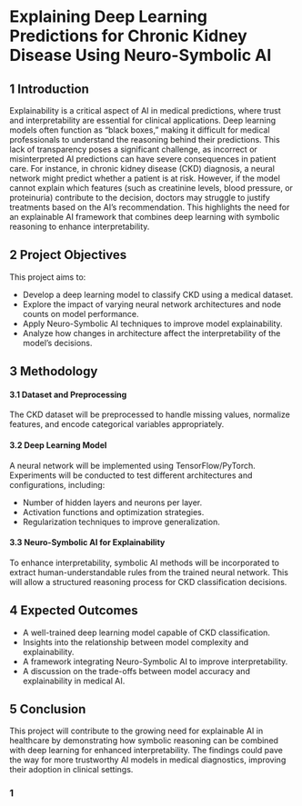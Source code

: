 # Explaining Deep Learning Predictions for Chronic Kidney Disease Using Neuro-Symbolic AI


## 1 Introduction

Explainability is a critical aspect of AI in medical predictions, where trust and interpretability are essential for clinical
applications. Deep learning models often function as “black boxes,” making it difficult for medical professionals to
understand the reasoning behind their predictions. This lack of transparency poses a significant challenge, as incorrect
or misinterpreted AI predictions can have severe consequences in patient care.
For instance, in chronic kidney disease (CKD) diagnosis, a neural network might predict whether a patient is at risk.
However, if the model cannot explain which features (such as creatinine levels, blood pressure, or proteinuria) contribute
to the decision, doctors may struggle to justify treatments based on the AI’s recommendation. This highlights the need
for an explainable AI framework that combines deep learning with symbolic reasoning to enhance interpretability.

## 2 Project Objectives

This project aims to:

- Develop a deep learning model to classify CKD using a medical dataset.
- Explore the impact of varying neural network architectures and node counts on model performance.
- Apply Neuro-Symbolic AI techniques to improve model explainability.
- Analyze how changes in architecture affect the interpretability of the model’s decisions.

## 3 Methodology

#### 3.1 Dataset and Preprocessing

The CKD dataset will be preprocessed to handle missing values, normalize features, and encode categorical variables
appropriately.

#### 3.2 Deep Learning Model

A neural network will be implemented using TensorFlow/PyTorch. Experiments will be conducted to test different
architectures and configurations, including:

- Number of hidden layers and neurons per layer.
- Activation functions and optimization strategies.
- Regularization techniques to improve generalization.

#### 3.3 Neuro-Symbolic AI for Explainability

To enhance interpretability, symbolic AI methods will be incorporated to extract human-understandable rules from the
trained neural network. This will allow a structured reasoning process for CKD classification decisions.

## 4 Expected Outcomes

- A well-trained deep learning model capable of CKD classification.
- Insights into the relationship between model complexity and explainability.
- A framework integrating Neuro-Symbolic AI to improve interpretability.
- A discussion on the trade-offs between model accuracy and explainability in medical AI.

## 5 Conclusion

This project will contribute to the growing need for explainable AI in healthcare by demonstrating how symbolic reasoning
can be combined with deep learning for enhanced interpretability. The findings could pave the way for more trustworthy
AI models in medical diagnostics, improving their adoption in clinical settings.

### 1


